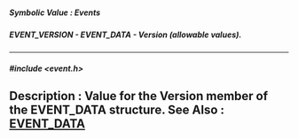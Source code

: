 ##### Symbolic Value : Events
##### EVENT_VERSION - EVENT_DATA - Version (allowable values).
---
##### #include <event.h>
**Description :**
Value for the Version member of the EVENT_DATA structure.
**See Also :**
[EVENT_DATA](D:/md_files/EVENT_DATA.md)
---
